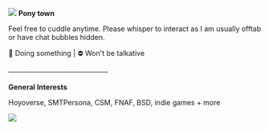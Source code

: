 ![](https://cdn.discordapp.com/attachments/976697536674943046/1295435676686356581/Untitled230_20241014115933.png?ex=670ff57d&is=670ea3fd&hm=b59d6a12c60dd0c00c38186a6bd2a0658ab0aea34741655141f6f920e6cfd2cf&)
**Pony town**

Feel free to cuddle anytime. Please whisper to interact as I am usually offtab or have chat bubbles hidden.

🌙 Doing something | ⛔️ Won't be talkative

────────────────────

**General Interests**

Hoyoverse, SMTPersona, CSM, FNAF, BSD, indie games + more

![](https://cdn.discordapp.com/attachments/976697536674943046/1295493925741658183/Untitled232_20241014161003.png?ex=670eda3d&is=670d88bd&hm=31a8345daf6e84b6534f7b53297bb41067e0231a5b50eaeb0d557084e4f8fce7&)
